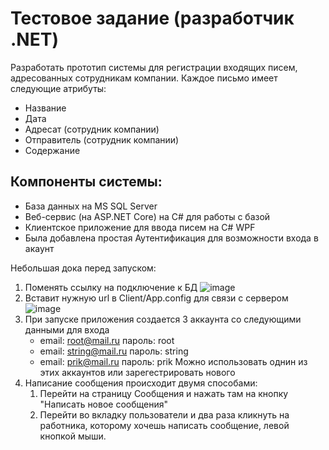 # Тестовое задание (разработчик .NET)
Pазработать прототип системы для регистрации входящих писем, адресованных сотрудникам компании.
Каждое письмо имеет следующие атрибуты:
- Название
- Дата
- Адресат (сотрудник компании)
- Отправитель (сотрудник компании)
- Содержание
## Компоненты системы:
- База данных на MS SQL Server
- Веб-сервис (на ASP.NET Core) на C# для работы с базой
- Клиентское приложение для ввода писем на С# WPF
- Была добавлена простая Аутентификация для возможности входа в акаунт

Небольшая дока перед запуском:
1) Поменять ссылку на подключение к БД
![image](https://github.com/NaMe2te/Docsvision/assets/107889193/edf4c18d-35fd-46ae-868f-0277b67268fb)
2) Вставит нужную url в Client/App.config для связи с сервером
![image](https://github.com/NaMe2te/Docsvision/assets/107889193/70a0b93f-2d25-4816-94b1-0db1f6ac6c67)
3) При запуске приложения создается 3 аккаунта со следующими данными для входа
   - email: root@mail.ru пароль: root
   - email: string@mail.ru пароль: string
   - email: prik@mail.ru пароль: prik
  Можно использовать однин из этих аккаунтов или зарегестрировать нового
4) Написание сообщения происходит двумя способами:
   1) Перейти на страницу Сообщения и нажать там на кнопку "Написать новое сообщения"
   2) Перейти во вкладку пользователи и два раза кликнуть на работника, которому хочешь написать сообщение, левой кнопкой мыши.
